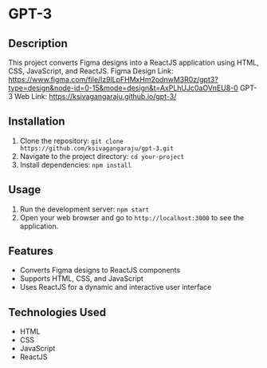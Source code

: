 # GPT-3

## Description
This project converts Figma designs into a ReactJS application using HTML, CSS, JavaScript, and ReactJS.
Figma Design Link: https://www.figma.com/file/lz9lLpFHMxHm2odnwM3R0z/gpt3?type=design&node-id=0-15&mode=design&t=AxPLhUJc0aOVnEU8-0
GPT-3 Web Link: https://ksivagangaraju.github.io/gpt-3/

## Installation
1. Clone the repository: `git clone https://github.com/ksivagangaraju/gpt-3.git`
2. Navigate to the project directory: `cd your-project`
3. Install dependencies: `npm install`

## Usage
1. Run the development server: `npm start`
2. Open your web browser and go to `http://localhost:3000` to see the application.

## Features
- Converts Figma designs to ReactJS components
- Supports HTML, CSS, and JavaScript
- Uses ReactJS for a dynamic and interactive user interface

## Technologies Used
- HTML
- CSS
- JavaScript
- ReactJS

